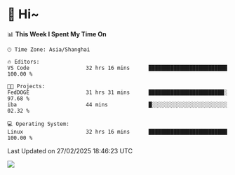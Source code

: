 # 👋 Hi~

<!--START_SECTION:waka-->
📊 **This Week I Spent My Time On** 

```text
🕑︎ Time Zone: Asia/Shanghai

🔥 Editors: 
VS Code                  32 hrs 16 mins      █████████████████████████   100.00 % 

🐱‍💻 Projects: 
FedDOGE                  31 hrs 31 mins      ████████████████████████░   97.68 % 
iba                      44 mins             █░░░░░░░░░░░░░░░░░░░░░░░░   02.32 % 

💻 Operating System: 
Linux                    32 hrs 16 mins      █████████████████████████   100.00 % 
```


 Last Updated on 27/02/2025 18:46:23 UTC
<!--END_SECTION:waka-->

![](https://komarev.com/ghpvc/?username=lvdongyi&label=Profile%20views&color=0e75b6&style=flat)

<!---
lvdongyi/lvdongyi is a ✨ special ✨ repository because its `README.md` (this file) appears on your GitHub profile.
You can click the Preview link to take a look at your changes.
--->
